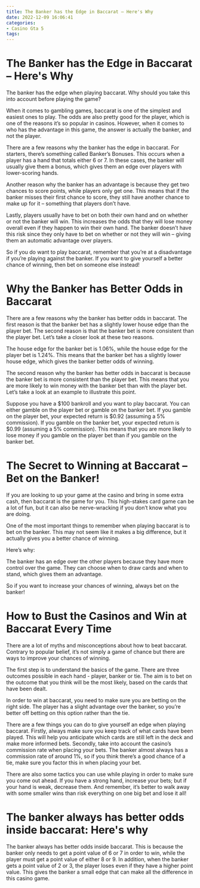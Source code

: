 ```yaml
---
title: The Banker has the Edge in Baccarat – Here's Why 
date: 2022-12-09 16:06:41
categories:
- Casino Gta 5
tags:
---
```



#  The Banker has the Edge in Baccarat – Here's Why 

The banker has the edge when playing baccarat. Why should you take this into account before playing the game?

When it comes to gambling games, baccarat is one of the simplest and easiest ones to play. The odds are also pretty good for the player, which is one of the reasons it’s so popular in casinos. However, when it comes to who has the advantage in this game, the answer is actually the banker, and not the player.

There are a few reasons why the banker has the edge in baccarat. For starters, there’s something called Banker’s Bonuses. This occurs when a player has a hand that totals either 6 or 7. In these cases, the banker will usually give them a bonus, which gives them an edge over players with lower-scoring hands.

Another reason why the banker has an advantage is because they get two chances to score points, while players only get one. This means that if the banker misses their first chance to score, they still have another chance to make up for it – something that players don’t have.

Lastly, players usually have to bet on both their own hand and on whether or not the banker will win. This increases the odds that they will lose money overall even if they happen to win their own hand. The banker doesn’t have this risk since they only have to bet on whether or not they will win – giving them an automatic advantage over players.

 So if you do want to play baccarat, remember that you’re at a disadvantage if you’re playing against the banker. If you want to give yourself a better chance of winning, then bet on someone else instead!

#  Why the Banker has Better Odds in Baccarat 

There are a few reasons why the banker has better odds in baccarat. The first reason is that the banker bet has a slightly lower house edge than the player bet. The second reason is that the banker bet is more consistent than the player bet. Let’s take a closer look at these two reasons.

The house edge for the banker bet is 1.06%, while the house edge for the player bet is 1.24%. This means that the banker bet has a slightly lower house edge, which gives the banker better odds of winning.

The second reason why the banker has better odds in baccarat is because the banker bet is more consistent than the player bet. This means that you are more likely to win money with the banker bet than with the player bet. Let’s take a look at an example to illustrate this point.

 Suppose you have a $100 bankroll and you want to play baccarat. You can either gamble on the player bet or gamble on the banker bet. If you gamble on the player bet, your expected return is $0.92 (assuming a 5% commission). If you gamble on the banker bet, your expected return is $0.99 (assuming a 5% commission). This means that you are more likely to lose money if you gamble on the player bet than if you gamble on the banker bet.

#  The Secret to Winning at Baccarat – Bet on the Banker! 

If you are looking to up your game at the casino and bring in some extra cash, then baccarat is the game for you. This high-stakes card game can be a lot of fun, but it can also be nerve-wracking if you don’t know what you are doing.

One of the most important things to remember when playing baccarat is to bet on the banker. This may not seem like it makes a big difference, but it actually gives you a better chance of winning.

Here’s why: 

The banker has an edge over the other players because they have more control over the game. They can choose when to draw cards and when to stand, which gives them an advantage. 

So if you want to increase your chances of winning, always bet on the banker!

#  How to Bust the Casinos and Win at Baccarat Every Time 

There are a lot of myths and misconceptions about how to beat baccarat. Contrary to popular belief, it’s not simply a game of chance but there are ways to improve your chances of winning.

The first step is to understand the basics of the game. There are three outcomes possible in each hand - player, banker or tie. The aim is to bet on the outcome that you think will be the most likely, based on the cards that have been dealt.

In order to win at baccarat, you need to make sure you are betting on the right side. The player has a slight advantage over the banker, so you’re better off betting on this option rather than the tie.

There are a few things you can do to give yourself an edge when playing baccarat. Firstly, always make sure you keep track of what cards have been played. This will help you anticipate which cards are still left in the deck and make more informed bets. Secondly, take into account the casino’s commission rate when placing your bets. The banker almost always has a commission rate of around 1%, so if you think there’s a good chance of a tie, make sure you factor this in when placing your bet.

There are also some tactics you can use while playing in order to make sure you come out ahead. If you have a strong hand, increase your bets; but if your hand is weak, decrease them. And remember, it’s better to walk away with some smaller wins than risk everything on one big bet and lose it all!

#  The banker always has better odds inside baccarat: Here's why

The banker always has better odds inside baccarat. This is because the banker only needs to get a point value of 6 or 7 in order to win, while the player must get a point value of either 8 or 9. In addition, when the banker gets a point value of 2 or 3, the player loses even if they have a higher point value. This gives the banker a small edge that can make all the difference in this casino game.